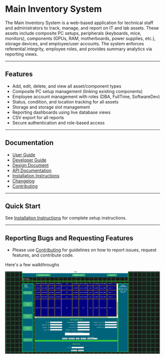 # Main Inventory System

The Main Inventory System is a web-based application for technical staff and administrators to track, manage, and report on IT and lab assets. These assets include composite PC setups, peripherals (keyboards, mice, monitors), components (GPUs, RAM, motherboards, power supplies, etc.), storage devices, and employee/user accounts. The system enforces referential integrity, employee roles, and provides summary analytics via reporting views.

---

## Features

- Add, edit, delete, and view all asset/component types
- Composite PC setup management (linking existing components)
- Employee account management with roles (DBA, FullTime, SoftwareDev)
- Status, condition, and location tracking for all assets
- Storage and storage slot management
- Reporting dashboards using live database views
- CSV export for all reports
- Secure authentication and role-based access

---
## Documentation

- [User Guide](Docs/Inventory%20System%20docs/Inventory_System_User_Guide_Version2.md)
- [Developer Guide](Docs/Inventory%20System%20docs/Inventory_System_Developer_Guide_Version2.md)
- [Design Document](Docs/Inventory%20System%20docs/Inventory_System_Requirements_UPDATED_Version2.md)
- [API Documentation](Docs/Inventory%20System%20docs/docs_API_DOCUMENTATION_Version2.md)
- [Installation Instructions](Docs/Inventory%20System%20docs/docs_INSTALLATION_Version2.md)
- [Changelog](Docs/Inventory%20System%20docs/CHANGELOG_Version2.md)
- [Contributing](Docs/Inventory%20System%20docs/CONTRIBUTING_Version2.md)

---

## Quick Start

See [Installation Instructions](Docs/Inventory%20System%20docs/docs_INSTALLATION_Version2.md) for complete setup instructions.

---

## Reporting Bugs and Requesting Features

- Please use [Contributing](Docs/Inventory%20System%20docs/CONTRIBUTING_Version2.md) for guidelines on how to report issues, request features, and contribute code.


Here's a few walkthroughs

<img src='./walkthroughpt1.gif' title='Video Walkthrough' width='' alt='Video Walkthrough' />